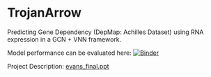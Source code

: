 # TrojanArrow
Predicting Gene Dependency (DepMap: Achilles Dataset) using RNA expression in a GCN + VNN framework. 

Model performance can be evaluated here: [![Binder](https://mybinder.org/badge_logo.svg)](https://mybinder.org/v2/gh/nathanieljevans/TrojanArrow/master?filepath=.%2Fpython%2Fperformance.ipynb)

Project Description: [evans_final.ppt](./docs/evans_final.ppt)

